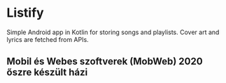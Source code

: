 # Listify
Simple Android app in Kotlin for storing songs and playlists. Cover art and lyrics are fetched from APIs.

## Mobil és Webes szoftverek (MobWeb) 2020 őszre készült házi
